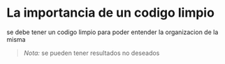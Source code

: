 # La importancia de un codigo limpio 

se debe tener un codigo limpio para poder entender la organizacion de la misma

> *Nota:* se pueden tener resultados no deseados